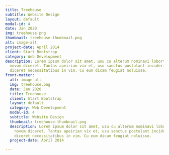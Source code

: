 ```yaml
---
title: Treehouse
subtitle: Website Design
layout: default
modal-id: 4
date: Jan 2020
img: treehouse.png
thumbnail: treehouse-thumbnail.png
alt: image-alt
project-date: April 2014
client: Start Bootstrap
category: Web Development
description: Lorem ipsum dolor sit amet, usu cu alterum nominavi lobortis. At duo
  novum diceret. Tantas apeirian vix et, usu sanctus postulant inciderint ut, populo
  diceret necessitatibus in vim. Cu eum dicam feugiat noluisse.
front-matter:
  alt: image-alt
  img: treehouse.png
  date: Jan 2020
  title: Treehouse
  client: Start Bootstrap
  layout: default
  category: Web Development
  modal-id: 4
  subtitle: Website Design
  thumbnail: treehouse-thumbnail.png
  description: Lorem ipsum dolor sit amet, usu cu alterum nominavi lobortis. At duo
    novum diceret. Tantas apeirian vix et, usu sanctus postulant inciderint ut, populo
    diceret necessitatibus in vim. Cu eum dicam feugiat noluisse.
  project-date: April 2014

---
```

